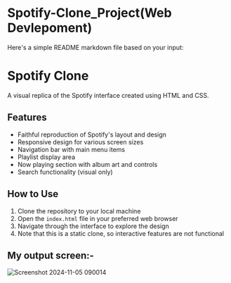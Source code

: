 # Spotify-Clone_Project(Web Devlepoment)
Here's a simple README markdown file based on your input:

# Spotify Clone

A visual replica of the Spotify interface created using HTML and CSS.

## Features

- Faithful reproduction of Spotify's layout and design
- Responsive design for various screen sizes
- Navigation bar with main menu items
- Playlist display area
- Now playing section with album art and controls
- Search functionality (visual only)

## How to Use

1. Clone the repository to your local machine
2. Open the `index.html` file in your preferred web browser
3. Navigate through the interface to explore the design
4. Note that this is a static clone, so interactive features are not functional


## My output screen:-
![Screenshot 2024-11-05 090014](https://github.com/user-attachments/assets/6f55a75a-840c-4ce0-9d23-503bbed85acb)

